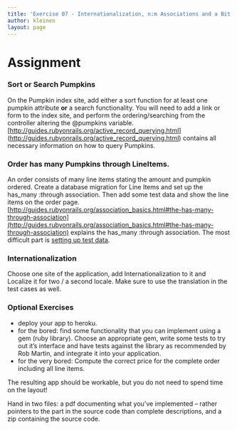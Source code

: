 ```yaml
---
title: 'Exercise 07 - Internationalization, n:m Associations and a Bit of Functionality'
author: kleinen
layout: page
---
```


Assignment
==================

### Sort or Search Pumpkins
On the Pumpkin index site, add either a sort function for at least one pumpkin
attribute **or** a search functionality. You will need to add a link or form to
the index site, and perform the ordering/searching from the controller altering
the @pumpkins variable. [http://guides.rubyonrails.org/active_record_querying.html]
(http://guides.rubyonrails.org/active_record_querying.html) contains all necessary
information on how to query Pumpkins.

### Order has many Pumpkins through LineItems.
An order consists of many line items stating the amount and pumpkin ordered.
Create a database migration for Line Items and set up the has_many :through
association. Then add some test data and show the line items on the order page.
[http://guides.rubyonrails.org/association_basics.html#the-has-many-through-association](http://guides.rubyonrails.org/association_basics.html#the-has-many-through-association) explains the has_many
:through association. The most difficult part is [setting up test data](http://robots.thoughtbot.com/aint-no-calla-back-girl).

### Internationalization
Choose one  site of the application, add Internationalization to it and
Localize it for two / a second locale.
 Make sure to use the translation in the test cases as well.

### Optional Exercises
* deploy your app to heroku.
* for the bored: find some functionality that you can implement using a gem (ruby library). Choose an appropriate gem, write some tests to try out it&#8217;s interface and have tests against the library as recommended by Rob Martin, and integrate it into your application.
* for the very bored: Compute the correct price for the complete order including
all line items.


The resulting app should be workable, but you do not need to spend time on the layout!

Hand in two files: a pdf documenting what you&#8217;ve implemented &#8211;
rather pointers to the part in the source code than complete descriptions,
and a zip containing the source code.



